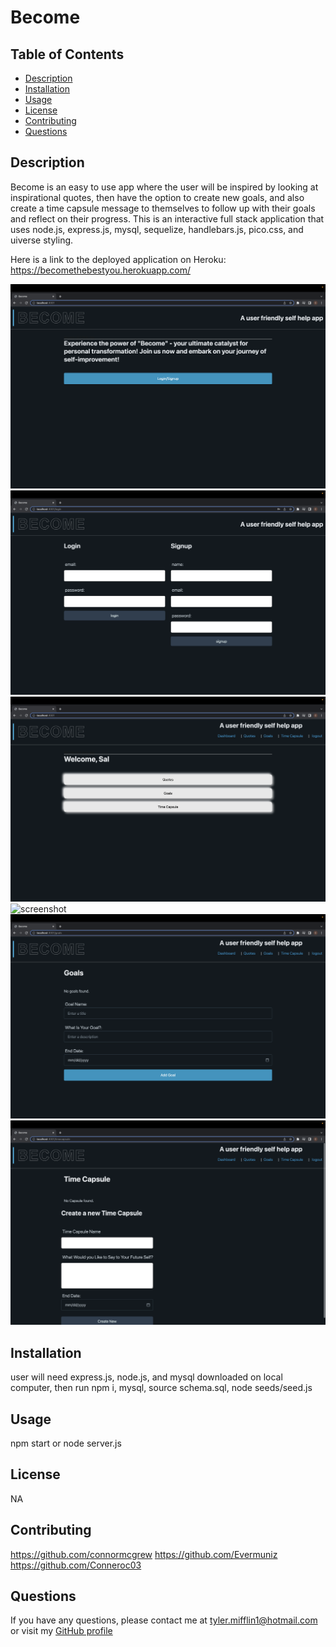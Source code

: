 # Become

## Table of Contents
* [Description](#description)
* [Installation](#installation)
* [Usage](#usage)
* [License](#license)
* [Contributing](#contributing)
* [Questions](#questions)
## Description
Become is an easy to use app where the user will be inspired by looking at inspirational quotes, then have the option to create new goals, and also create a time capsule message to themselves to follow up with their goals and reflect on their progress. This is an interactive full stack application that uses node.js, express.js, mysql, sequelize, handlebars.js, pico.css, and uiverse styling.

Here is a link to the deployed application on Heroku: 
https://becomethebestyou.herokuapp.com/

![screenshot](./public/images/landing_page.png)
![screenshot](./public/images/login_page.png)
![screenshot](./public/images/home_page.png)
![screenshot](./public/images/quotes_page.png)
![screenshot](./public/images/goals_page.png)
![screenshot](./public/images/time_quotes.png)
## Installation
user will need express.js, node.js, and mysql downloaded on local computer, then run npm i, mysql, source schema.sql, node seeds/seed.js
## Usage
npm start or node server.js
## License
NA
## Contributing
https://github.com/connormcgrew
https://github.com/Evermuniz
https://github.com/Conneroc03
## Questions
If you have any questions, please contact me at [tyler.mifflin1@hotmail.com](mailto:tyler.mifflin1@hotmail.com) or visit my [GitHub profile](https://github.com/tylermifflin)
